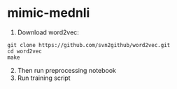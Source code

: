 # mimic-mednli

1. Download word2vec:

```
git clone https://github.com/svn2github/word2vec.git
cd word2vec
make
```

2. Then run preprocessing notebook
3. Run training script
